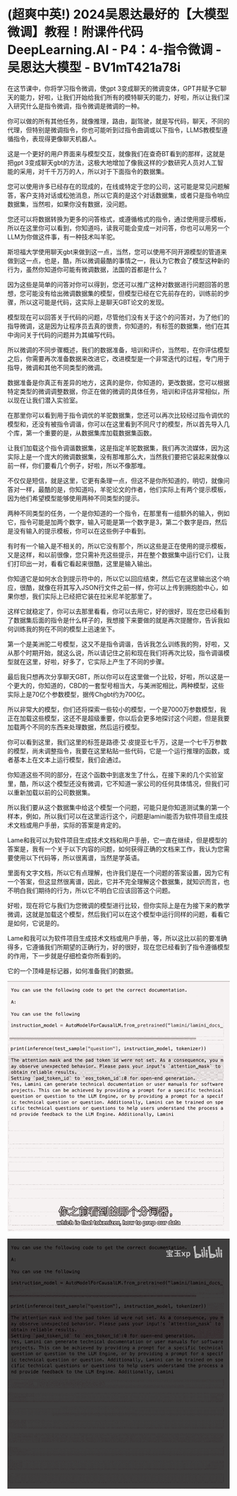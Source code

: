 # (超爽中英!) 2024吴恩达最好的【大模型微调】教程！附课件代码 DeepLearning.AI - P4：4-指令微调 - 吴恩达大模型 - BV1mT421a78i

在这节课中，你将学习指令微调，使gpt 3变成聊天的微调变体，GPT并赋予它聊天的能力，好啦，让我们开始给我们所有的模特聊天的能力，好啦，所以让我们深入研究什么是指令微调，指令微调是微调的一种。

你可以做的所有其他任务，就像推理，路由，副驾驶，就是写代码，聊天，不同的代理，但特别是微调指令，你也可能听到过指令曲调或以下指令，LLMS教模型遵循指令，表现得更像聊天机器人。

这是一个更好的用户界面来与模型交互，就像我们在查奇BT看到的那样，这就是把gpt 3变成聊天gbt的方法，这极大地增加了像我这样的少数研究人员对人工智能的采用，对千千万万的人，所以对于下面指令的数据集。

您可以使用许多已经存在的现成的，在线或特定于您的公司，这可能是常见问题解答，客户支持对话或松弛消息，所以它真的是这个对话数据集，或者只是指令响应数据集，当然啦，如果你没有数据，没问题。

您还可以将数据转换为更多的问答格式，或遵循格式的指令，通过使用提示模板，所以在这里你可以看到，你知道吗，读我可能会变成一对问答，你也可以用另一个LLM为你做这件事，有一种技术叫羊驼。

斯坦福大学使用聊天gbt来做到这一点，当然，您可以使用不同开源模型的管道来做到这一点，也是，酷，所以微调最酷的事情之一，我认为它教会了模型这种新的行为，虽然你知道你可能有微调数据，法国的首都是什么？

因为这些是简单的问答对你可以得到，您还可以推广这种对数据进行问题回答的思想，您可能没有给出微调数据集的模型，但模型已经在它先前存在的，训练前的步骤，所以这可能是代码，这实际上是聊天GBT论文的发现。

模型现在可以回答关于代码的问题，尽管他们没有关于这个的问答对，为了他们的指导微调，这是因为让程序员去真的很贵，你知道的，有标签的数据集，他们在其中询问关于代码的问题并为其编写代码。

所以微调的不同步骤概述，我们的数据准备，培训和评价，当然啦，在你评估模型之后，你需要再次准备数据来改进它，改进模型是一个非常迭代的过程，专门用于指导，微调和其他不同类型的微调。

数据准备是你真正有差异的地方，这真的是你，你知道的，更改数据，您可以根据特定类型的微调调整数据，你正在做的微调的具体任务，培训和评估非常相似，所以现在让我们潜入实验室。

在那里你可以看到用于指令调优的羊驼数据集，您还可以再次比较经过指令调优的模型和，还没有被指令调谐，你可以在这里看到不同尺寸的模型，所以首先导入几个库，第一个重要的是，从数据集库加载数据集函数。

让我们加载这个指令调谐数据集，这是指定羊驼数据集，我们再次流媒体，因为这实际上是一个庞大的微调数据集，没有那堆那么大，当然我们要把它装起来就像以前一样，你们要看几个例子，好啦，所以不像那堆。

不仅仅是短信，就是这里，它更有条理一点，但这不是你所知道的，明切，就像问答对一样，最酷的是，你知道吗，羊驼论文的作者，他们实际上有两个提示模板，因为他们希望模型能够使用两种不同类型的提示。

两种不同类型的任务，一个是你知道的一个指令，在那里有一组额外的输入，例如它，指令可能是加两个数字，输入可能是第一个数字是3，第二个数字是四，然后是没有输入的提示模板，你可以在这些例子中看到。

有时有一个输入是不相关的，所以它没有那个，所以这些是正在使用的提示模板，又是这样，和以前很像，您只需补充这些提示，并在整个数据集中运行它们，让我们打印出一对，看看它看起来很酷，这里是输入输出。

你知道它是如何水合到提示符中的，所以它以回应结束，然后它在这里输出这个响应，很酷，就像在将其写入JSON行文件之前一样，你可以上传到拥抱脸中心，如果你想，我们实际上已经把它装在拉米尼羊驼那里了。

这样它就稳定了，你可以去那里看看，你可以去用它，好的很好，现在您已经看到了数据集后面的指令是什么样子的，我想接下来要做的就是再次提醒你，告诉我如何训练我的狗在不同的模型上迅速坐下。

第一个是美洲驼二号模型，这又不是指令调谐，告诉我怎么训练我的狗，好啦，又从那个时期开始，就这么说，所以请记住之前和现在我们将再次比较，指令调谐模型就在这里，好啦，好多了，它实际上产生了不同的步骤。

最后我只想再次分享聊天GBT，所以你可以在这里做一个比较，好啦，所以这是一个更大的，你知道的，CBD的一套型号相当大，与美洲驼相比，两种模型，这些实际上是70亿个参数模型，据传Chgbt约为700亿。

所以非常大的模型，你们还将探索一些较小的模型，一个是7000万参数模型，我正在加载这些模型，这还不是超级重要，你以后会更多地探讨这个问题，但是我要加载两个不同的东西来处理数据，然后运行模型。

你可以看到这里，我们这里的标签是路德·艾·皮提亚七千万，这是一个七千万参数的模型，尚未调整指令，我要在这里粘贴一些代码，它是一个运行推理的函数，或者基本上在文本上运行模型，我们会通过。

你知道这些不同的部分，在这个函数中到底发生了什么，在接下来的几个实验室里，酷，所以这个模型还没有微调，它不知道一家公司的任何具体情况，但我们可以重新加载以前的公司数据集。

所以我们要从这个数据集中给这个模型一个问题，可能只是你知道测试集的第一个样本，例如，所以我们可以在这里运行这个，问题是lamini能否为软件项目生成技术文档或用户手册，实际的答案是肯定的。

Lame和我可以为软件项目生成技术文档和用户手册，它一直在继续，但是模型的答案是，我有一个关于以下内容的问题，如何获得正确的文档来工作，我认为您需要使用以下代码等，所以很离谱，当然是学英语。

里面有文字文档，所以它有点理解，也许我们是在一个问题的答案设置，因为它有一个答案，但这显然很离谱，因此，它并不完全理解这个数据集，就知识而言，也不明白我们期待的行为，所以它不明白它应该回答这个问题。

好啦，现在将它与我们为您微调的模型进行比较，但你实际上是在为接下来的教学微调，这就是加载这个模型，然后我们可以在这个模型中运行同样的问题，看看它是如何，它说是的。

Lame和我可以为软件项目生成技术文档或用户手册，等，所以这比以前的要准确得多，它遵循我们所期望的正确行为，好的很好，现在您已经看到了指令遵循模型的作用，下一步就是仔细检查你所看到的。

它的一个顶峰是标记器，如何准备我们的数据。

![](img/236f39f370d5154b8ac414f6d0845423_1.png)

![](img/236f39f370d5154b8ac414f6d0845423_2.png)